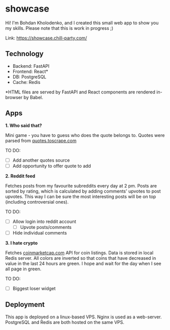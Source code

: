 # showcase

Hi! I'm Bohdan Kholodenko, and I created this small web app to show you my skills. Please note that this is work in progress ;)

Link: https://showcase.chill-party.com/


## Technology

 - Backend: FastAPI
 - Frontend: React*
 - DB: PostgreSQL
 - Cache: Redis

*HTML files are served by FastAPI and React components are rendered in-browser by Babel.


## Apps

**1. Who said that?**

Mini game - you have to guess who does the quote belongs to. 
Quotes were parsed from [quotes.toscrape.com](https://quotes.toscrape.com/)

TO DO:
- [ ] Add another quotes source
- [ ] Add opportunity to offer quote to add
    
**2. Reddit feed**

Fetches posts from my favourite subreddits every day at 2 pm. 
Posts are sorted by rating, which is calculated by adding comments' upvotes to post upvotes. This way I can be sure the most interesting posts will be on top (including controversial ones).
	
TO DO:
- [ ] Allow login into reddit account
	- [ ] Upvote posts/comments
- [ ] Hide individual comments

**3. I hate crypto**

Fetches [coinmarketcap.com](https://coinmarketcap.com/) API for coin listings. Data is stored in local Redis server.
All colors are inverted so that coins that have decreased in value in the last 24 hours are green. I hope and wait for the day when I see all page in green.
		
TO DO:
- [ ] Biggest loser widget

## Deployment
This app is deployed on a linux-based VPS. Nginx is used as a web-server. PostgreSQL and Redis are both hosted on the same VPS.
